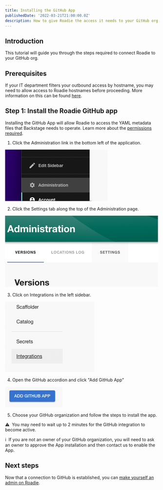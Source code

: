 ```yaml
---
title: Installing the GitHub App
publishedDate: '2022-03-21T21:00:00.0Z'
description: How to give Roadie the access it needs to your GitHub org.
---
```


## Introduction

This tutorial will guide you through the steps required to connect Roadie to your GitHub org.

## Prerequisites

If your IT department filters your outbound access by hostname, you may need to allow access to Roadie hostnames before proceeding. More information on this can be found [here](/docs/details/allowlisting-roadie-traffic/).

## Step 1: Install the Roadie GitHub app

Installing the GitHub App will allow Roadie to access the YAML metadata files that Backstage needs to operate. Learn more about the [permissions required](/docs/integrations/github-app-permissions/).

1. Click the Administration link in the bottom left of the application.

![A link that says "Administration"](./administration-link.png)

2. Click the Settings tab along the top of the Administration page.

![A link that says "Settings"](./settings-link.png)

3. Click on Integrations in the left sidebar.

![A link that says "Integrations"](./integrations-link.png)

4. Open the GitHub accordion and click "Add GitHub App"

![A button that says "Add GitHub App"](./add-github-app.png)

5. Choose your GitHub organization and follow the steps to install the app.

⚠️  &nbsp;You may need to wait up to 2 minutes for the GitHub integration to become active.

ℹ️  &nbsp;If you are not an owner of your GitHub organization, you will need to ask an owner to approve the App installation and then contact us to enable the App.

## Next steps

Now that a connection to GitHub is established, you can [make yourself an admin on Roadie](/docs/getting-started/create-admin-group/).
